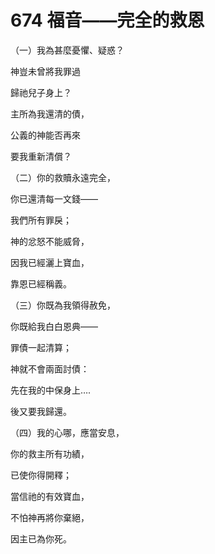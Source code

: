 # 674 福音——完全的救恩

（一）我為甚麼憂懼、疑惑？

神豈未曾將我罪過

歸祂兒子身上？

主所為我還清的債，

公義的神能否再來

要我重新清償？

（二）你的救贖永遠完全，

你已還清每一文錢——

我們所有罪戾；

神的忿怒不能威脅，

因我已經灑上寶血，

靠恩已經稱義。

（三）你既為我領得赦免，

你既給我白白恩典——

罪債一起清算；

神就不會兩面討債：

先在我的中保身上….

後又要我歸還。

（四）我的心哪，應當安息，

你的救主所有功績，

已使你得開釋；

當信祂的有效寶血，

不怕神再將你棄絕，

因主已為你死。

